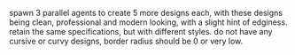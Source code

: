 spawn 3 parallel agents to create 5 more designs each, with these designs being clean, professional and modern looking, with a slight
hint of edginess. retain the same specifications, but with different styles. do not have any cursive or curvy designs, border radius
should be 0 or very low.
